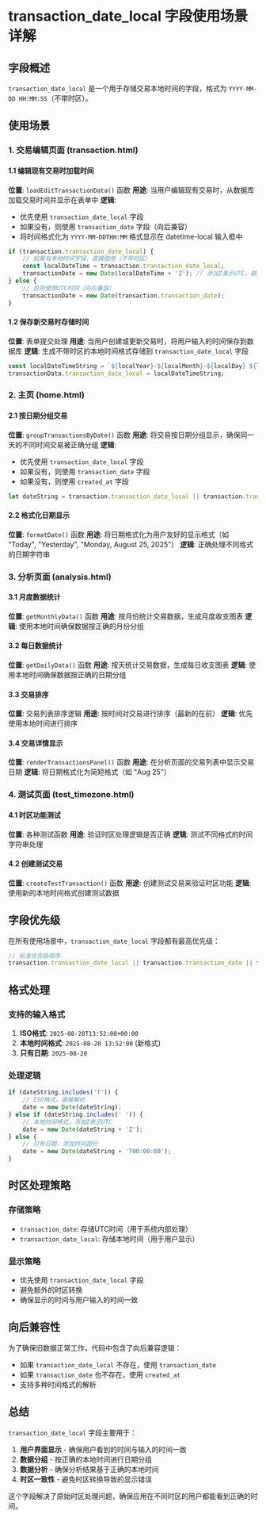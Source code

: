 # transaction_date_local 字段使用场景详解

## 字段概述

`transaction_date_local` 是一个用于存储交易本地时间的字段，格式为 `YYYY-MM-DD HH:MM:SS`（不带时区）。

## 使用场景

### 1. 交易编辑页面 (transaction.html)

#### 1.1 编辑现有交易时加载时间
**位置**: `loadEditTransactionData()` 函数
**用途**: 当用户编辑现有交易时，从数据库加载交易时间并显示在表单中
**逻辑**: 
- 优先使用 `transaction_date_local` 字段
- 如果没有，则使用 `transaction_date` 字段（向后兼容）
- 将时间格式化为 `YYYY-MM-DDTHH:MM` 格式显示在 datetime-local 输入框中

```javascript
if (transaction.transaction_date_local) {
    // 如果有本地时间字段，直接使用（不带时区）
    const localDateTime = transaction.transaction_date_local;
    transactionDate = new Date(localDateTime + 'Z'); // 添加Z表示UTC，避免时区转换
} else {
    // 否则使用UTC时间（向后兼容）
    transactionDate = new Date(transaction.transaction_date);
}
```

#### 1.2 保存新交易时存储时间
**位置**: 表单提交处理
**用途**: 当用户创建或更新交易时，将用户输入的时间保存到数据库
**逻辑**: 生成不带时区的本地时间格式存储到 `transaction_date_local` 字段

```javascript
const localDateTimeString = `${localYear}-${localMonth}-${localDay} ${localHours}:${localMinutes}:${localSeconds}`;
transactionData.transaction_date_local = localDateTimeString;
```

### 2. 主页 (home.html)

#### 2.1 按日期分组交易
**位置**: `groupTransactionsByDate()` 函数
**用途**: 将交易按日期分组显示，确保同一天的不同时间交易被正确分组
**逻辑**: 
- 优先使用 `transaction_date_local` 字段
- 如果没有，则使用 `transaction_date` 字段
- 如果没有，则使用 `created_at` 字段

```javascript
let dateString = transaction.transaction_date_local || transaction.transaction_date || transaction.created_at;
```

#### 2.2 格式化日期显示
**位置**: `formatDate()` 函数
**用途**: 将日期格式化为用户友好的显示格式（如 "Today", "Yesterday", "Monday, August 25, 2025"）
**逻辑**: 正确处理不同格式的日期字符串

### 3. 分析页面 (analysis.html)

#### 3.1 月度数据统计
**位置**: `getMonthlyData()` 函数
**用途**: 按月份统计交易数据，生成月度收支图表
**逻辑**: 使用本地时间确保数据按正确的月份分组

#### 3.2 每日数据统计
**位置**: `getDailyData()` 函数
**用途**: 按天统计交易数据，生成每日收支图表
**逻辑**: 使用本地时间确保数据按正确的日期分组

#### 3.3 交易排序
**位置**: 交易列表排序逻辑
**用途**: 按时间对交易进行排序（最新的在前）
**逻辑**: 优先使用本地时间进行排序

#### 3.4 交易详情显示
**位置**: `renderTransactionsPanel()` 函数
**用途**: 在分析页面的交易列表中显示交易日期
**逻辑**: 将日期格式化为简短格式（如 "Aug 25"）

### 4. 测试页面 (test_timezone.html)

#### 4.1 时区功能测试
**位置**: 各种测试函数
**用途**: 验证时区处理逻辑是否正确
**逻辑**: 测试不同格式的时间字符串处理

#### 4.2 创建测试交易
**位置**: `createTestTransaction()` 函数
**用途**: 创建测试交易来验证时区功能
**逻辑**: 使用新的本地时间格式创建测试数据

## 字段优先级

在所有使用场景中，`transaction_date_local` 字段都有最高优先级：

```javascript
// 标准优先级顺序
transaction.transaction_date_local || transaction.transaction_date || transaction.created_at
```

## 格式处理

### 支持的输入格式
1. **ISO格式**: `2025-08-20T13:52:00+00:00`
2. **本地时间格式**: `2025-08-20 13:52:00` (新格式)
3. **只有日期**: `2025-08-20`

### 处理逻辑
```javascript
if (dateString.includes('T')) {
    // ISO格式，直接解析
    date = new Date(dateString);
} else if (dateString.includes(' ')) {
    // 本地时间格式，添加Z表示UTC
    date = new Date(dateString + 'Z');
} else {
    // 只有日期，添加时间部分
    date = new Date(dateString + 'T00:00:00');
}
```

## 时区处理策略

### 存储策略
- `transaction_date`: 存储UTC时间（用于系统内部处理）
- `transaction_date_local`: 存储本地时间（用于用户显示）

### 显示策略
- 优先使用 `transaction_date_local` 字段
- 避免额外的时区转换
- 确保显示的时间与用户输入的时间一致

## 向后兼容性

为了确保旧数据正常工作，代码中包含了向后兼容逻辑：
- 如果 `transaction_date_local` 不存在，使用 `transaction_date`
- 如果 `transaction_date` 也不存在，使用 `created_at`
- 支持多种时间格式的解析

## 总结

`transaction_date_local` 字段主要用于：
1. **用户界面显示** - 确保用户看到的时间与输入的时间一致
2. **数据分组** - 按正确的本地时间进行日期分组
3. **数据分析** - 确保分析结果基于正确的本地时间
4. **时区一致性** - 避免时区转换导致的显示错误

这个字段解决了原始时区处理问题，确保应用在不同时区的用户都能看到正确的时间。
